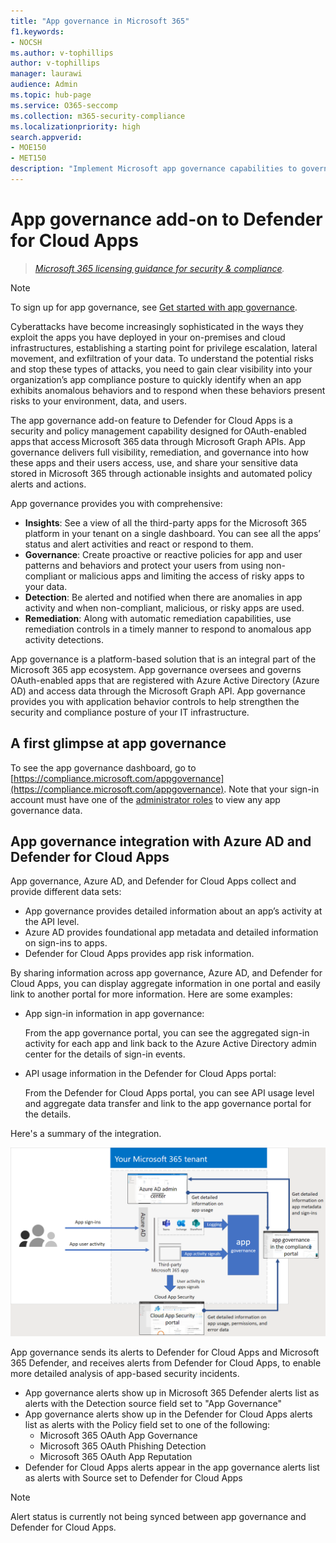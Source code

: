 ```yaml
---
title: "App governance in Microsoft 365"
f1.keywords:
- NOCSH
ms.author: v-tophillips
author: v-tophillips
manager: laurawi
audience: Admin
ms.topic: hub-page
ms.service: O365-seccomp
ms.collection: m365-security-compliance
ms.localizationpriority: high
search.appverid: 
- MOE150
- MET150
description: "Implement Microsoft app governance capabilities to govern your apps."
---
```


# App governance add-on to Defender for Cloud Apps

>*[Microsoft 365 licensing guidance for security & compliance](https://aka.ms/ComplianceSD).*

> [!NOTE]
> To sign up for app governance, see [Get started with app governance](app-governance-get-started.md).

Cyberattacks have become increasingly sophisticated in the ways they exploit the apps you have deployed in your on-premises and cloud infrastructures, establishing a starting point for privilege escalation, lateral movement, and exfiltration of your data. To understand the potential risks and stop these types of attacks, you need to gain clear visibility into your organization’s app compliance posture to quickly identify when an app exhibits anomalous behaviors and to respond when these behaviors present risks to your environment, data, and users.

The app governance add-on feature to Defender for Cloud Apps is a security and policy management capability designed for OAuth-enabled apps that access Microsoft 365 data through Microsoft Graph APIs. App governance delivers full visibility, remediation, and governance into how these apps and their users access, use, and share your sensitive data stored in Microsoft 365 through actionable insights and automated policy alerts and actions.

<!--
The scale of ongoing cybersecurity incidents affecting large enterprises and smaller businesses highlights the dangers of supply chain attacks and the need to strengthen the security and compliance posture of every organization. Accelerated cloud adoption with Microsoft 365 and its rich application ecosystem are constantly growing. Attackers are gaining organizational footholds through applications because:

- Users are typically unaware of the risks when consenting to the use of applications. 
- App developers and independent software vendors (ISVs) do not yet have Security Development Lifecycle (SDL) best practices in place to address attacker techniques.
-->

App governance provides you with comprehensive:

- **Insights**: See a view of all the third-party apps for the Microsoft 365 platform in your tenant on a single dashboard. You can see all the apps’ status and alert activities and react or respond to them.
- **Governance**: Create proactive or reactive policies for app and user patterns and behaviors and protect your users from using non-compliant or malicious apps and limiting the access of risky apps to your data.
- **Detection**: Be alerted and notified when there are anomalies in app activity and when non-compliant, malicious, or risky apps are used.
- **Remediation**: Along with automatic remediation capabilities, use remediation controls in a timely manner to respond to anomalous app activity detections.

App governance is a platform-based solution that is an integral part of the Microsoft 365 app ecosystem. App governance oversees and governs OAuth-enabled apps that are registered with Azure Active Directory (Azure AD) and access data through the Microsoft Graph API. App governance provides you with application behavior controls to help strengthen the security and compliance posture of your IT infrastructure.

## A first glimpse at app governance

To see the app governance dashboard, go to [https://compliance.microsoft.com/appgovernance](https://compliance.microsoft.com/appgovernance). Note that your sign-in account must have one of the [administrator roles](app-governance-get-started.md#administrator-roles) to view any app governance data.

## App governance integration with Azure AD and Defender for Cloud Apps

App governance, Azure AD, and Defender for Cloud Apps collect and provide different data sets:

- App governance provides detailed information about an app’s activity at the API level.
- Azure AD provides foundational app metadata and detailed information on sign-ins to apps.
- Defender for Cloud Apps provides app risk information.

By sharing information across app governance, Azure AD, and Defender for Cloud Apps, you can display aggregate information in one portal and easily link to another portal for more information. Here are some examples:

- App sign-in information in app governance:

  From the app governance portal, you can see the aggregated sign-in activity for each app and link back to the Azure Active Directory admin center for the details of sign-in events.

<!--
- App API usage information in the Azure Active Directory admin center:

  From the Azure Active Directory admin center, you can see the aggregated app usage information and link to the app governance portal for the details of app usage.
-->
- API usage information in the Defender for Cloud Apps portal:

  From the Defender for Cloud Apps portal, you can see API usage level and aggregate data transfer and link to the app governance portal for the details.

Here's a summary of the integration.

![The integration of app governance with Azure AD and Defender for Cloud Apps.](media\app-governance\mapg-integration.png)

App governance sends its alerts to Defender for Cloud Apps and Microsoft 365 Defender, and receives alerts from Defender for Cloud Apps, to enable more detailed analysis of app-based security incidents.
- App governance alerts show up in Microsoft 365 Defender alerts list as alerts with the Detection source field set to "App Governance"
- App governance alerts show up in the Defender for Cloud Apps alerts list as alerts with the Policy field set to one of the following:
  - Microsoft 365 OAuth App Governance
  - Microsoft 365 OAuth Phishing Detection
  - Microsoft 365 OAuth App Reputation
- Defender for Cloud Apps alerts appear in the app governance alerts list as alerts with Source set to Defender for Cloud Apps

> [!NOTE]
> Alert status is currently not being synced between app governance and Defender for Cloud Apps.
